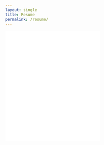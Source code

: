 ```yaml
---
layout: single
title: Resume
permalink: /resume/
---
```

<embed src="{{ site.url }}/assets/docs/Resume.pdf" type="application/pdf" height="350"/>